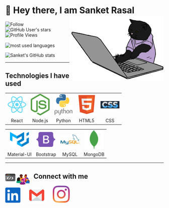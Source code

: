 <div>

# 👋 Hey there, I am Sanket Rasal <img align='right' src="/.github/cat.gif" height="" width="300" alt="coding cat">

</div>

<div>

<!-- <img alt="GitHub followers" src="https://img.shields.io/github/followers/SanketRasalPisy?label=follow&logo=github&style=flat-square"> -->

![Follow](https://img.shields.io/github/followers/SanketRasalPisy?label=follow&logo=github&style=flat-square)
![GitHub User's stars](https://img.shields.io/github/stars/SanketRasalPisy?label=%E2%AD%90GitHub%20stars&style=flat-square)
![Profile Views](https://komarev.com/ghpvc/?username=SanketRasalPisy&style=flat-square&color=ff69b4)

</div>

<img align="center" src="https://github-readme-stats.vercel.app/api/top-langs?username=SanketRasalPisy&show_icons=true&locale=en&layout=compact&theme=radical" alt="most used languages" />

![Sanket's GitHub stats](https://github-readme-stats.vercel.app/api?username=SanketRasalPisy&show_icons=true&theme=radical&layout=compact)

---

## Technologies I have used

<table >
	<tr align="center">
		<td >
		<img src="/.github/icons/react.png" width="60"/>
		</td>
		<td >
		<img src="/.github/icons/nodejs.svg" width="60"/>
		</td>
    <td >
		<img src="/.github/icons/python-vertical.svg" width="60"/>
		</td>
    <td >
		<img src="/.github/icons/html5.svg" width="60"/>
		</td>
    <td >
		<img src="/.github/icons/css.svg" width="60"/>
		</td>
	</tr>
	<tr align="center">
		<td>React</td>
		<td>Node.js</td>
		<td>Python</td>
		<td>HTML5</td>
		<td>CSS</td>
	</tr>
</table>
<table >
	<tr align="center">
		<td>
			<img src="/.github/icons/materialui.svg" width="60"/>
		</td>
		<td >
			<img src="/.github/icons/bootstrap.svg" width="60"/>
		</td>
		<td >
			<img src="/.github/icons/mysql-official.svg" width="60"/>
		</td>
		<td >
			<img src="/.github/icons/mongodb.svg" width="60"/>
		</td>
	</tr>
	<tr align="center">
		<td>Material-UI</td>
		<td>Bootstrap</td>
		<td>MySQL</td>
		<td>MongoDB</td>
	</tr>
</table>

---

## <img src="/.github/code.gif" width="32" align="left">

<!-- <div>
 <img align='right' src="/.github/octocat.gif" width="400" alt="octocat">
</div> -->

## <img src="/.github/community.gif" width="48" align="left">&nbsp;&nbsp;Connect with me

<p align="left">
<a href="https://www.linkedin.com/in/sanket-rasal/"><img src="/.github/icons/linkedin.svg" width="48"></a>&nbsp;&nbsp;&nbsp;&nbsp;&nbsp;&nbsp;
<a href="mailto:sanketwin@gmail.com"><img src="/.github/icons/email.svg" width="48"></a>&nbsp;&nbsp;&nbsp;&nbsp;&nbsp;&nbsp;
<a href="https://instagram.com/i_iz_sanket"><img src="/.github/icons/instagram-icon.svg" width="54"></a>&nbsp;&nbsp;&nbsp;&nbsp;&nbsp;&nbsp;
</p>
